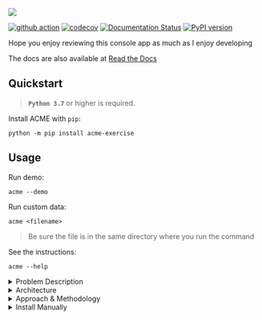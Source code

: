 ![](https://i.imgur.com/XyOI6vj.gif)

[![github action](https://github.com/israteneda/acme/workflows/tests/badge.svg)](https://github.com/israteneda/acme/actions)
[![codecov](https://codecov.io/gh/israteneda/acme/branch/main/graph/badge.svg?token=VFOOKJY89R)](https://codecov.io/gh/israteneda/acme)
[![Documentation Status](https://readthedocs.org/projects/acme-exercise/badge/?version=latest)](https://acme-exercise.readthedocs.io/en/latest/?badge=latest)
[![PyPI version](https://badge.fury.io/py/acme-exercise.svg)](https://badge.fury.io/py/acme-exercise)


Hope you enjoy reviewing this console app as much as I enjoy developing

The docs are also available at [Read the Docs](https://acme-exercise.readthedocs.io/en/latest/)

## Quickstart

> **`Python 3.7`** or higher is required.

Install ACME with `pip`:

```
python -m pip install acme-exercise
```

## Usage

Run demo:

```
acme --demo
```

Run custom data:

```
acme <filename>
```
> Be sure the file is in the same directory where you run the command

See the instructions:

```
acme --help
```

<details><summary>Problem Description</summary>

The company ACME offers their employees the flexibility to work the hours they want. They will pay for the hours worked based on the day of the week and time of day, according to the following table:

| Monday - Friday      | Saturday and Sunday  |
|----------------------|----------------------|
| 00:01 - 09:00 25 USD | 00:01 - 09:00 30 USD |
| 09:01 - 18:00 15 USD | 09:01 - 18:00 20 USD |
| 18:01 - 00:00 20 USD | 18:01 - 00:00 25 USD |

The goal of this exercise is to calculate the total that the company has to pay an employee, based on the hours they worked and the times during which they worked. The following abbreviations will be used for entering data:

| Monday | Tuesday | Wednesday | Thursday | Friday | Saturday | Sunday |
|--------|---------|-----------|----------|--------|----------|--------|
| MO     | TU      | WE        | TH       | FR     | SA       | SU     |

**Input:** the name of an employee and the schedule they worked, indicating the time and hours. This should be a .txt file with at least five sets of data. You can include the data from our two examples below.

**Output:** indicate how much the employee has to be paid

For example:

| Case       | Case 1                                                                     | Case 2                                           |
|------------|----------------------------------------------------------------------------|--------------------------------------------------|
| **Input**  | RENE=MO10:00-12:00,TU10:00-12:00,TH01:00-03:00,SA14:00-18:00,SU20:00-21:00 | ASTRID=MO10:00-12:00,TH12:00-14:00,SU20:00-21:00 |
| **Output** | The amount to pay RENE is: 215 USD                                         | The amount to pay ASTRID is: 85 USD              |
</details>

<details><summary>Architecture</summary>

The app architecture was modeling with [C4 Model](https://c4model.com/). I created the Component diagram.

![Components model](https://i.imgur.com/NkObKWt.png)

To better organization I create the code in classes and folders and try to provide single responsibility to each function.

</details>

<details><summary>Approach & Methodology</summary>

First I started with the set up of the environment, creating the repository, docs, adding the Readme and configuring the GitHub actions.

Secondly I started thinking how structure the console app, so I search for some examples on GitHub, after that I create the app structure and architecture using C4 Model.

To start with the functional side I decided to develop a minimum viable implementation to refactor later. I implemented the basic functionality with the provided use cases.

Later I improve the basic functionality to allow working hours in multiple work shifts, finally I validated the format of the input file.

After developed the solution, I deploy the console app to PyPI to easily use for the end user.

For the app development I used <a href="https://en.wikipedia.org/wiki/Kanban_(development)" target="_blank">Kanban Method</a> with [GitHub Projects](https://github.com/israteneda/acme/projects/1)

![ACME Kanban](https://i.imgur.com/BhrPdOL.png)


Finally for time managment I used <a href="https://en.wikipedia.org/wiki/Pomodoro_Technique" target="_blank">Pomodoro Technique</a>. 

</details>

<details><summary>Install Manually</summary>

You can follow the [Quickstart](#quickstart) guide or instead follow the next steps to run and test manually:

Clone the project:

```
git clone https://github.com/israteneda/acme
```

Change directory to the app directory:

```
cd acme
```

Run demo:

```
python acme\__main__.py --demo
```

Run custom data:

```
python acme\__main__.py <filename>
```
> Be sure the file is in the same directory where you run the command

Run test:

```
python -m unittest -v
```

</details>
